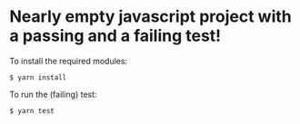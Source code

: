 Nearly empty javascript project with a passing and a failing test!
===

To install the required modules:

```
$ yarn install
```

To run the (failing) test:

```
$ yarn test
```

